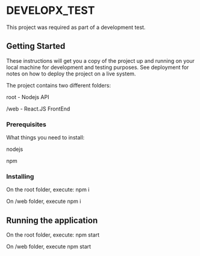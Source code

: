 # DEVELOPX_TEST

This project was required as part of a development test.

## Getting Started

These instructions will get you a copy of the project up and running on your local machine for development and testing purposes. See deployment for notes on how to deploy the project on a live system.

The project contains two different folders:

root - Nodejs API

/web - React.JS FrontEnd

### Prerequisites

What things you need to install:

nodejs

npm

### Installing

On the root folder, execute: npm i

On /web folder, execute npm i

## Running the application

On the root folder, execute: npm start

On /web folder, execute npm start
